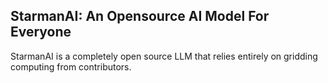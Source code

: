 ## StarmanAI: An Opensource AI Model For Everyone
StarmanAI is a completely open source LLM that relies entirely on gridding computing from contributors.

